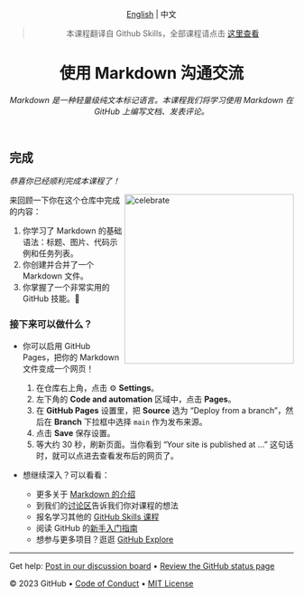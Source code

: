 <header>

<!--
  <<< Author notes: Course header >>>
  Include a 1280×640 image, course title in sentence case, and a concise description in emphasis.
  In your repository settings: enable template repository, add your 1280×640 social image, auto delete head branches.
  Add your open source license, GitHub uses MIT license.
-->

[English](https://github.com/skills/communicate-using-markdown) | 中文

> 本课程翻译自 Github Skills，全部课程请点击 [这里查看](https://www.github-zh.com/getting-started)

# 使用 Markdown 沟通交流

_Markdown 是一种轻量级纯文本标记语言。本课程我们将学习使用 Markdown 在 GitHub 上编写文档、发表评论。_

</header>

<!--
  <<< Author notes: Finish >>>
  Review what we learned, ask for feedback, provide next steps.
-->

## 完成

_恭喜你已经顺利完成本课程了！_

<img src=https://octodex.github.com/images/welcometocat.png alt=celebrate width=300 align=right>

来回顾一下你在这个仓库中完成的内容：

1. 你学习了 Markdown 的基础语法：标题、图片、代码示例和任务列表。
2. 你创建并合并了一个 Markdown 文件。
3. 你掌握了一个非常实用的 GitHub 技能。🎉

### 接下来可以做什么？

* 你可以启用 GitHub Pages，把你的 Markdown 文件变成一个网页！

  1. 在仓库右上角，点击 :gear: **Settings**。
  2. 左下角的 **Code and automation** 区域中，点击 **Pages**。
  3. 在 **GitHub Pages** 设置里，把 **Source** 选为 “Deploy from a branch”，然后在 **Branch** 下拉框中选择 `main` 作为发布来源。
  4. 点击 **Save** 保存设置。
  5. 等大约 30 秒，刷新页面。当你看到 “Your site is published at …” 这句话时，就可以点进去查看发布后的网页了。

* 想继续深入？可以看看：

  * 更多关于 [Markdown 的介绍](https://docs.github.com/github/writing-on-github)
  * 到我们的[讨论区](https://github.com/orgs/skills/discussions/categories/communicate-using-markdown)告诉我们你对课程的想法
  * 报名学习其他的 [GitHub Skills 课程](https://github.com/skills)
  * 阅读 GitHub 的[新手入门指南](https://docs.github.com/get-started)
  * 想参与更多项目？逛逛 [GitHub Explore](https://github.com/explore)

<footer>

<!--
  <<< Author notes: Footer >>>
  Add a link to get support, GitHub status page, code of conduct, license link.
-->

---

Get help: [Post in our discussion board](https://github.com/orgs/skills/discussions/categories/communicate-using-markdown) &bull; [Review the GitHub status page](https://www.githubstatus.com/)

&copy; 2023 GitHub &bull; [Code of Conduct](https://www.contributor-covenant.org/version/2/1/code_of_conduct/code_of_conduct.md) &bull; [MIT License](https://gh.io/mit)

</footer>
